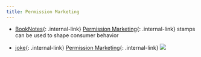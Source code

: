 ```yaml
---
title: Permission Marketing
---
```



- [BookNotes](/booknotes){: .internal-link} [Permission Marketing](/permission-marketing){: .internal-link} stamps can be used to shape consumer behavior


- [joke](/joke){: .internal-link} [Permission Marketing](/permission-marketing){: .internal-link} ![](https://firebasestorage.googleapis.com/v0/b/firescript-577a2.appspot.com/o/imgs%2Fapp%2FDoomHammer%2FdNJVRJREtn.png?alt=media&token=00cc58af-af74-41fc-b102-7bc64146f1e0)


